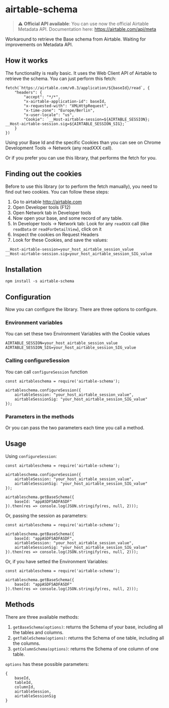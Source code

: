 # airtable-schema
> :warning: **Official API available**: You can use now the official Airtable Metadata API. Documentation here: https://airtable.com/api/meta

Workaround to retrieve the Base schema from Airtable. Waiting for improvements on Metadata API.

## How it works
The functionality is really basic. It uses the Web Client API of Airtable to retrieve the schema. You can just perform this fetch:
```
fetch(`https://airtable.com/v0.3/application/${baseId}/read`, {
    "headers": {
        "accept": "*/*",
        "x-airtable-application-id": baseId,
        "x-requested-with": "XMLHttpRequest",
        "x-time-zone": "Europe/Berlin",
        "x-user-locale": "us",
        "Cookie": `__Host-airtable-session=${AIRTABLE_SESSION}; __Host-airtable-session.sig=${AIRTABLE_SESSION_SIG};`
    }
})
```
Using your Base Id and the specific Cookies than you can see on Chrome Development Tools -> Network (any readXXX call).

Or if you prefer you can use this library, that performs the fetch for you.

## Finding out the cookies
Before to use this library (or to perform the fetch manually), you need to find out two cookies. You can follow these steps:
1. Go to airtable http://airtable.com
2. Open Developer tools (F12)
3. Open Network tab in Developer tools
4. Now open your base, and some record of any table.
5. In Developer tools -> Network tab: Look for any `readXXX` call (like `readData` or `readForDetailView`), click on it
6. Inspect the cookies on Request Headers
7. Look for these Cookies, and save the values:
```
__Host-airtable-session=your_host_airtable_session_value
__Host-airtable-session.sig=your_host_airtable_session_SIG_value
```
## Installation
`npm install -s airtable-schema`

## Configuration
Now you can configure the library. There are three options to configure.

### Environment variables
You can set these two Environment Variables with the Cookie values
```
AIRTABLE_SESSION=your_host_airtable_session_value
AIRTABLE_SESSION_SIG=your_host_airtable_session_SIG_value
```

### Calling configureSession
You can call `configureSession` function
```
const airtableschema = require('airtable-schema');

airtableschema.configureSession({
    airtableSession: "your_host_airtable_session_value",
    airtableSessionSig: "your_host_airtable_session_SIG_value"
});
```

### Parameters in the methods
Or you can pass the two parameters each time you call a method.

## Usage
Using `configureSession`:
```
const airtableschema = require('airtable-schema');

airtableschema.configureSession({
    airtableSession: "your_host_airtable_session_value",
    airtableSessionSig: "your_host_airtable_session_SIG_value"
});

airtableschema.getBaseSchema({
    baseId: "appASDFSADFASDF"
}).then(res => console.log(JSON.stringify(res, null, 2)));
```
Or, passing the session as parameters:
```
const airtableschema = require('airtable-schema');

airtableschema.getBaseSchema({
    baseId: "appASDFSADFASDF",
    airtableSession: "your_host_airtable_session_value",
    airtableSessionSig: "your_host_airtable_session_SIG_value"
}).then(res => console.log(JSON.stringify(res, null, 2)));
```
Or, if you have setted the Environment Variables:
```
const airtableschema = require('airtable-schema');

airtableschema.getBaseSchema({
    baseId: "appASDFSADFASDF"
}).then(res => console.log(JSON.stringify(res, null, 2)));
```

## Methods
There are three available methods:
1. `getBaseSchema(options)`: returns the Schema of your base, including all the tables and columns.
2. `getTableSchema(options)`: returns the Schema of one table, including all the columns.
3. `getColumnSchema(options)`: returns the Schema of one column of one table.

`options` has these possible parameters:
```
{
    baseId, 
    tableId, 
    columnId, 
    airtableSession, 
    airtableSessionSig
}
```